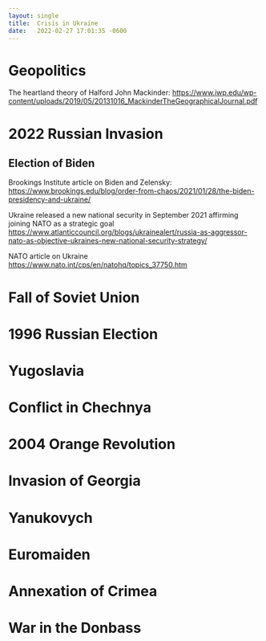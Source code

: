 ```yaml
---
layout: single
title:  Crisis in Ukraine
date:   2022-02-27 17:01:35 -0600
---
```

# Geopolitics #
The heartland theory of Halford John Mackinder: 
<https://www.iwp.edu/wp-content/uploads/2019/05/20131016_MackinderTheGeographicalJournal.pdf>





# 2022 Russian Invasion #

## Election of Biden ##

Brookings Institute article on Biden and Zelensky:
<https://www.brookings.edu/blog/order-from-chaos/2021/01/28/the-biden-presidency-and-ukraine/>

Ukraine released a new national security in September 2021 affirming joining NATO as a strategic goal
<https://www.atlanticcouncil.org/blogs/ukrainealert/russia-as-aggressor-nato-as-objective-ukraines-new-national-security-strategy/>

NATO article on Ukraine
<https://www.nato.int/cps/en/natohq/topics_37750.htm>

# Fall of Soviet Union #

# 1996 Russian Election #

# Yugoslavia #

# Conflict in Chechnya #

# 2004 Orange Revolution #

# Invasion of Georgia #

# Yanukovych #

# Euromaiden #

# Annexation of Crimea #

# War in the Donbass #
